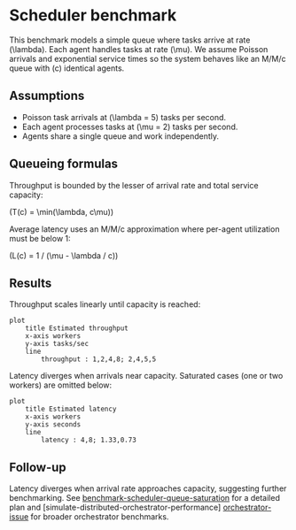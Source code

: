 # Scheduler benchmark

This benchmark models a simple queue where tasks arrive at rate \(\lambda\).
Each agent handles tasks at rate \(\mu\). We assume Poisson arrivals and
exponential service times so the system behaves like an M/M/c queue with
\(c\) identical agents.

## Assumptions
- Poisson task arrivals at \(\lambda = 5\) tasks per second.
- Each agent processes tasks at \(\mu = 2\) tasks per second.
- Agents share a single queue and work independently.

## Queueing formulas
Throughput is bounded by the lesser of arrival rate and total service
capacity:

\(T(c) = \min(\lambda, c\mu)\)

Average latency uses an M/M/c approximation where per-agent utilization must be
below 1:

\(L(c) = 1 / (\mu - \lambda / c)\)

## Results
Throughput scales linearly until capacity is reached:

```mermaid
plot
    title Estimated throughput
    x-axis workers
    y-axis tasks/sec
    line
        throughput : 1,2,4,8; 2,4,5,5
```

Latency diverges when arrivals near capacity. Saturated cases (one or two
workers) are omitted below:

```mermaid
plot
    title Estimated latency
    x-axis workers
    y-axis seconds
    line
        latency : 4,8; 1.33,0.73
```

## Follow-up
Latency diverges when arrival rate approaches capacity, suggesting further
benchmarking. See [benchmark-scheduler-queue-saturation][queue-issue] for a
detailed plan and [simulate-distributed-orchestrator-performance]
[orchestrator-issue] for broader orchestrator benchmarks.

[queue-issue]: ../issues/benchmark-scheduler-queue-saturation.md
[orchestrator-issue]: ../issues/archive/simulate-distributed-orchestrator-performance.md
